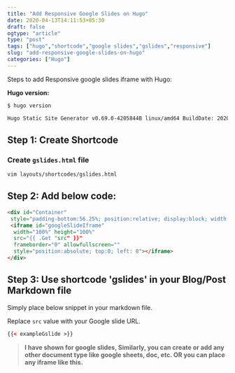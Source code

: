 ```yaml
---
title: "Add Responsive Google Slides on Hugo"
date: 2020-04-13T14:11:53+05:30
draft: false
ogtype: "article"
type: "post"
tags: ["hugo","shortcode","google slides","gslides","responsive"]
slug: "add-responsive-google-slides-on-hugo"
categories: ["Hugo"]
---
```


Steps to add Responsive google slides iframe with Hugo:

**Hugo version:**

```sh
$ hugo version

Hugo Static Site Generator v0.69.0-4205844B linux/amd64 BuildDate: 2020-04-10T09:12:34Z
```

## Step 1: Create Shortcode

### Create `gslides.html` file

```sh
vim layouts/shortcodes/gslides.html
```

## Step 2: Add below code:


```html
<div id="Container"
 style="padding-bottom:56.25%; position:relative; display:block; width: 100%">
 <iframe id="googleSlideIframe"
  width="100%" height="100%"
  src="{{ .Get "src" }}"
  frameborder="0" allowfullscreen=""
  style="position:absolute; top:0; left: 0"></iframe>
</div>
```

## Step 3: Use shortcode 'gslides' in your Blog/Post Markdown file

Simply place below snippet in your markdown file. 

Replace `src` value with your Google slide URL.

```html
{{< exampleGslide >}}
```


> **I have shown for google slides, Similarly, you can create or add any other document type like google sheets, doc, etc. OR you can place any iframe like this.**
